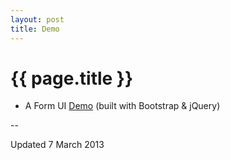 ```yaml
---
layout: post
title: Demo
---
```


{{ page.title }}
================

* A Form UI [Demo](http://jhkueh.github.com/demo-formUI-esc/index.html) (built with Bootstrap & jQuery)

--

<p class="meta">Updated 7 March 2013</p>